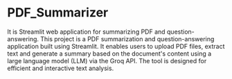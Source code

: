 # PDF_Summarizer

It is Streamlit web application for summarizing PDF and question-answering. 
This project is a PDF summarization and question-answering application built using Streamlit. It enables users to upload PDF files, extract text and generate a summary based on the document's content using a large language model (LLM) via the Groq API. The tool is designed for efficient and interactive text analysis.
